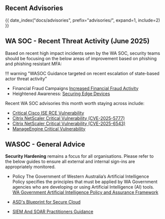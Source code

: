 ## Recent Advisories

{{ date_index("docs/advisories", prefix="advisories/", expand=1, include=2) }}

## WA SOC - Recent Threat Activity (June 2025)

Based on recent high impact incidents seen by the WA SOC, security teams should be focusing on the below areas of improvement based on phishing and phishing resistant MFA:

!!! warning "WASOC Guidance targeted on recent escalation of state-based actor threat activity"

- Financial Fraud Campaigns [Increased Financial Fraud Activity](https://soc.cyber.wa.gov.au/advisories/20250429001-Financial-Fraud-Campaign-Increase/)
- Heightened Awareness: [Securing Edge Devices](https://www.cyber.gov.au/resources-business-and-government/maintaining-devices-and-systems/system-hardening-and-administration/network-hardening/securing-edge-devices)

Recent WA SOC advisories this month worth staying across include:

- [Critical Cisco ISE RCE Vulnerability](https://soc.cyber.wa.gov.au/advisories/20250627001-Critical-Cisco-ISE-RCE-Vulnerability/)
- [Citrix NetScaler Critical Vulnerability (CVE-2025-5777)](https://soc.cyber.wa.gov.au/advisories/20250619001-Citrix-Critical-Vulnerability/)
- [Citrix NetScaler Critical Vulnerability (CVE-2025-6543)](https://soc.cyber.wa.gov.au/advisories/20250626001-Citrix-Critical-Vulnerability/)
- [ManageEngine Critical Vulnerability](https://soc.cyber.wa.gov.au/advisories/20250610001-ManageEngine-Critical-Vulnerability/)

## WASOC - General Advice

**Security Hardening** remains a focus for all organisations. Please refer to the below guides to ensure all external and internal sign-ins are appropriately monitored.

- Policy The Government of Western Australia’s Artificial Intelligence Policy specifies the principles that must be applied by WA Government agencies who are developing or using Artificial Intelligence (AI) tools. [WA Government Artificial Intelligence Policy and Assurance Framework](https://www.wa.gov.au/government/publications/wa-government-artificial-intelligence-policy-and-assurance-framework)

- [ASD's Blueprint for Secure Cloud](https://blueprint.asd.gov.au/)

- [SIEM And SOAR Practitioners Guidance](https://www.cyber.gov.au/resources-business-and-government/maintaining-devices-and-systems/system-hardening-and-administration/system-monitoring/implementing-siem-and-soar-platforms/implementing-siem-and-soar-platforms-practitioner-guidance)

